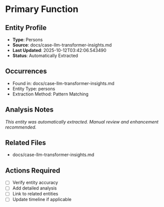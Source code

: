 # Primary Function

## Entity Profile
- **Type**: Persons
- **Source**: docs/case-llm-transformer-insights.md
- **Last Updated**: 2025-10-12T03:42:06.543490
- **Status**: Automatically Extracted

## Occurrences
- Found in: docs/case-llm-transformer-insights.md
- Entity Type: persons
- Extraction Method: Pattern Matching

## Analysis Notes
*This entity was automatically extracted. Manual review and enhancement recommended.*

## Related Files
- docs/case-llm-transformer-insights.md

## Actions Required
- [ ] Verify entity accuracy
- [ ] Add detailed analysis
- [ ] Link to related entities
- [ ] Update timeline if applicable
